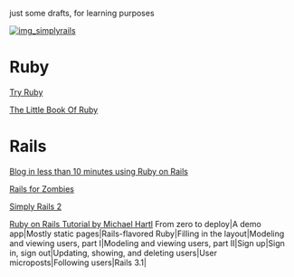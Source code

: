 just some drafts, for learning purposes

[![img_simplyrails]][lnk_simplyrails]
<!-- 
[![img_rubypl]]     [lnk_simplyrails]
[![img_test1]]      [lnk_simplyrails]
[![img_test2]]      [lnk_simplyrails]
[![img_test3]]      [lnk_simplyrails]
-->









Ruby
====
[Try Ruby](http://tryruby.org)

[The Little Book Of Ruby](http://www.sapphiresteel.com/The-Little-Book-Of-Ruby)

Rails
=====
[Blog in less than 10 minutes using Ruby on Rails](http://ontwik.com/ruby/blog-in-less-than-10-minutes-using-ruby-on-rails/)

[Rails for Zombies](http://railsforzombies.org/)

[Simply Rails 2][lnk_simplyrails]

[Ruby on Rails Tutorial by Michael Hartl][lnk_railstutorial]
From zero to deploy|A demo app|Mostly static pages|Rails-flavored Ruby|Filling in the layout|Modeling and viewing users, part I|Modeling and viewing users, part II|Sign up|Sign in, sign out|Updating, showing, and deleting users|User microposts|Following users|Rails 3.1|



[lnk_railstutorial]: http://ruby.railstutorial.org/ruby-on-rails-tutorial-book


[img_test1]: http://bks7.books.google.lv/books?id=ue5SAAAAMAAJ&printsec=frontcover&img=1&zoom=1&h=160
[img_test2]: http://bks3.books.google.lv/books?id=jMCO096qlRsC&printsec=frontcover&img=1&zoom=1&h=160
[img_test3]: http://bks6.books.google.lv/books?id=3XcW4oJ8goIC&printsec=frontcover&img=1&zoom=1&h=160

[img_rubypl]: http://bks0.books.google.lv/books?id=jcUbTcr5XWwC&printsec=frontcover&img=1&zoom=1&h=160

[lnk_simplyrails]: http://www.amazon.com/Simply-Rails-2-0-Patrick-Lenz/dp/0980455200
[img_simplyrails]: http://bks4.books.google.co.uk/books?id=dyozLQAACAAJ&printsec=frontcover&img=1&zoom=1

[img_tryruby]: https://d1ffx7ull4987f.cloudfront.net/images/courses/large_video_placeholder/6/try-ruby-e5c4e60c3b82ce8d76f36cdbebd199f9.jpg
[lnk_tryruby]: https://d1ffx7ull4987f.cloudfront.net/images/courses/large_video_placeholder/6/try-ruby-e5c4e60c3b82ce8d76f36cdbebd199f9.jpg